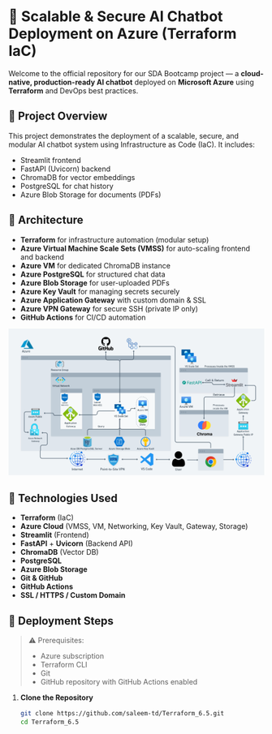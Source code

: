 # 🤖 Scalable & Secure AI Chatbot Deployment on Azure (Terraform IaC)

Welcome to the official repository for our SDA Bootcamp project — a **cloud-native, production-ready AI chatbot** deployed on **Microsoft Azure** using **Terraform** and DevOps best practices.

## 📌 Project Overview

This project demonstrates the deployment of a scalable, secure, and modular AI chatbot system using Infrastructure as Code (IaC). It includes:

- Streamlit frontend
- FastAPI (Uvicorn) backend
- ChromaDB for vector embeddings
- PostgreSQL for chat history
- Azure Blob Storage for documents (PDFs)

## 🧱 Architecture

- **Terraform** for infrastructure automation (modular setup)
- **Azure Virtual Machine Scale Sets (VMSS)** for auto-scaling frontend and backend
- **Azure VM** for dedicated ChromaDB instance
- **Azure PostgreSQL** for structured chat data
- **Azure Blob Storage** for user-uploaded PDFs
- **Azure Key Vault** for managing secrets securely
- **Azure Application Gateway** with custom domain & SSL
- **Azure VPN Gateway** for secure SSH (private IP only)
- **GitHub Actions** for CI/CD automation

![Architecture Diagram](./assets/St-6.5.png) 

## 🔧 Technologies Used

- **Terraform** (IaC)
- **Azure Cloud** (VMSS, VM, Networking, Key Vault, Gateway, Storage)
- **Streamlit** (Frontend)
- **FastAPI** + **Uvicorn** (Backend API)
- **ChromaDB** (Vector DB)
- **PostgreSQL**
- **Azure Blob Storage**
- **Git & GitHub**
- **GitHub Actions**
- **SSL / HTTPS / Custom Domain**

## 🚀 Deployment Steps

> ⚠️ Prerequisites:
> - Azure subscription
> - Terraform CLI
> - Git
> - GitHub repository with GitHub Actions enabled

1. **Clone the Repository**
   ```bash
   git clone https://github.com/saleem-td/Terraform_6.5.git
   cd Terraform_6.5
